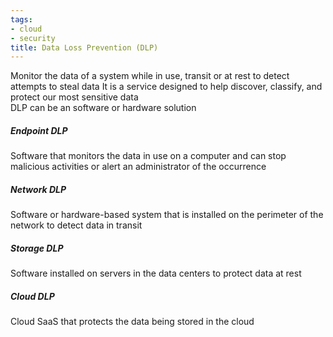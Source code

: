 ```yaml
---
tags:
- cloud
- security
title: Data Loss Prevention (DLP)
---
```


Monitor the data of a system while in use, transit or at rest to detect attempts to steal data
It is a service designed to help discover, classify, and protect our most sensitive data  
DLP can be an software or hardware solution

##### Endpoint DLP
Software that monitors the data in use on a computer and can stop malicious activities or alert an administrator of the occurrence

##### Network DLP
Software or hardware-based system that is installed on the perimeter of the network to detect data in transit

##### Storage DLP
Software installed on servers in the data centers to protect data at rest

##### Cloud DLP
Cloud SaaS that protects the data being stored in the cloud
